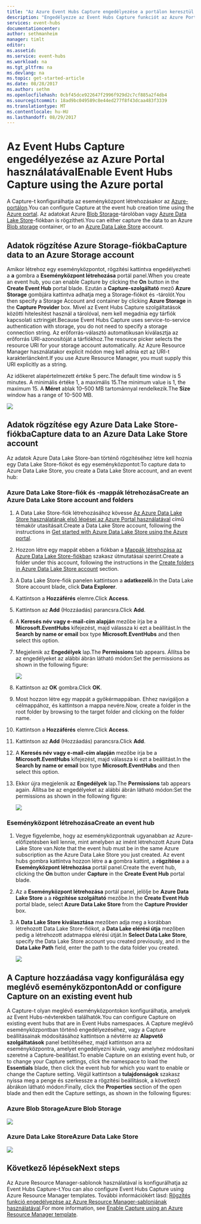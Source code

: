 ```yaml
---
title: "Az Azure Event Hubs Capture engedélyezése a portálon keresztül | Microsoft Docs"
description: "Engedélyezze az Event Hubs Capture funkciót az Azure Portal használatával."
services: event-hubs
documentationcenter: 
author: sethmanheim
manager: timlt
editor: 
ms.assetid: 
ms.service: event-hubs
ms.workload: na
ms.tgt_pltfrm: na
ms.devlang: na
ms.topic: get-started-article
ms.date: 08/28/2017
ms.author: sethm
ms.openlocfilehash: 0cbf45dce922647f2996f929d2c7cf885a2f4db4
ms.sourcegitcommit: 18ad9bc049589c8e44ed277f8f43dcaa483f3339
ms.translationtype: MT
ms.contentlocale: hu-HU
ms.lasthandoff: 08/29/2017
---
```

# <a name="enable-event-hubs-capture-using-the-azure-portal"></a><span data-ttu-id="8c45f-103">Az Event Hubs Capture engedélyezése az Azure Portal használatával</span><span class="sxs-lookup"><span data-stu-id="8c45f-103">Enable Event Hubs Capture using the Azure portal</span></span>

<span data-ttu-id="8c45f-104">A Capture-t konfigurálhatja az eseményközpont létrehozásakor az [Azure-portálon](https://portal.azure.com).</span><span class="sxs-lookup"><span data-stu-id="8c45f-104">You can configure Capture at the event hub creation time using the [Azure portal](https://portal.azure.com).</span></span> <span data-ttu-id="8c45f-105">Az adatokat Azure [Blob Storage](https://azure.microsoft.com/services/storage/blobs/)-tárolóban vagy [Azure Data Lake Store](https://azure.microsoft.com/services/data-lake-store/)-fiókban is rögzítheti.</span><span class="sxs-lookup"><span data-stu-id="8c45f-105">You can either capture the data to an Azure [Blob storage](https://azure.microsoft.com/services/storage/blobs/) container, or to an [Azure Data Lake Store](https://azure.microsoft.com/services/data-lake-store/) account.</span></span>

## <a name="capture-data-to-an-azure-storage-account"></a><span data-ttu-id="8c45f-106">Adatok rögzítése Azure Storage-fiókba</span><span class="sxs-lookup"><span data-stu-id="8c45f-106">Capture data to an Azure Storage account</span></span>  

<span data-ttu-id="8c45f-107">Amikor létrehoz egy eseményközpontot, rögzítési kattintva engedélyezheti a **a** gombra a **Eseményközpont létrehozása** portál panel.</span><span class="sxs-lookup"><span data-stu-id="8c45f-107">When you create an event hub, you can enable Capture by clicking the **On** button in the **Create Event Hub** portal blade.</span></span> <span data-ttu-id="8c45f-108">Ezután a **Capture-szolgáltató** mező **Azure Storage** gombjára kattintva adhatja meg a Storage-fiókot és -tárolót.</span><span class="sxs-lookup"><span data-stu-id="8c45f-108">You then specify a Storage Account and container by clicking **Azure Storage** in the **Capture Provider** box.</span></span> <span data-ttu-id="8c45f-109">Mivel az Event Hubs Capture szolgáltatások közötti hitelesítést használ a tárolóval, nem kell megadnia egy tárfiók kapcsolati sztringjét.</span><span class="sxs-lookup"><span data-stu-id="8c45f-109">Because Event Hubs Capture uses service-to-service authentication with storage, you do not need to specify a storage connection string.</span></span> <span data-ttu-id="8c45f-110">Az erőforrás-választó automatikusan kiválasztja az erőforrás URI-azonosítóját a tárfiókhoz.</span><span class="sxs-lookup"><span data-stu-id="8c45f-110">The resource picker selects the resource URI for your storage account automatically.</span></span> <span data-ttu-id="8c45f-111">Az Azure Resource Manager használatakor explicit módon meg kell adnia ezt az URI-t karakterláncként.</span><span class="sxs-lookup"><span data-stu-id="8c45f-111">If you use Azure Resource Manager, you must supply this URI explicitly as a string.</span></span>

<span data-ttu-id="8c45f-112">Az időkeret alapértelmezett értéke 5 perc.</span><span class="sxs-lookup"><span data-stu-id="8c45f-112">The default time window is 5 minutes.</span></span> <span data-ttu-id="8c45f-113">A minimális értéke 1, a maximális 15.</span><span class="sxs-lookup"><span data-stu-id="8c45f-113">The minimum value is 1, the maximum 15.</span></span> <span data-ttu-id="8c45f-114">A **Méret** ablak 10–500 MB tartománnyal rendelkezik.</span><span class="sxs-lookup"><span data-stu-id="8c45f-114">The **Size** window has a range of 10-500 MB.</span></span>

![][1]

## <a name="capture-data-to-an-azure-data-lake-store-account"></a><span data-ttu-id="8c45f-115">Adatok rögzítése egy Azure Data Lake Store-fiókba</span><span class="sxs-lookup"><span data-stu-id="8c45f-115">Capture data to an Azure Data Lake Store account</span></span>

<span data-ttu-id="8c45f-116">Az adatok Azure Data Lake Store-ban történő rögzítéséhez létre kell hoznia egy Data Lake Store-fiókot és egy eseményközpontot:</span><span class="sxs-lookup"><span data-stu-id="8c45f-116">To capture data to Azure Data Lake Store, you create a Data Lake Store account, and an event hub:</span></span>

### <a name="create-an-azure-data-lake-store-account-and-folders"></a><span data-ttu-id="8c45f-117">Azure Data Lake Store-fiók és -mappák létrehozása</span><span class="sxs-lookup"><span data-stu-id="8c45f-117">Create an Azure Data Lake Store account and folders</span></span>

1. <span data-ttu-id="8c45f-118">A Data Lake Store-fiók létrehozásához kövesse [Az Azure Data Lake Store használatának első lépései az Azure Portal használatával](../data-lake-store/data-lake-store-get-started-portal.md) című témakör utasításait.</span><span class="sxs-lookup"><span data-stu-id="8c45f-118">Create a Data Lake Store account, following the instructions in [Get started with Azure Data Lake Store using the Azure portal](../data-lake-store/data-lake-store-get-started-portal.md).</span></span> 
2. <span data-ttu-id="8c45f-119">Hozzon létre egy mappát ebben a fiókban a [Mappák létrehozása az Azure Data Lake Store-fiókban](../data-lake-store/data-lake-store-get-started-portal.md#createfolder) szakasz útmutatásai szerint.</span><span class="sxs-lookup"><span data-stu-id="8c45f-119">Create a folder under this account, following the instructions in the [Create folders in Azure Data Lake Store account](../data-lake-store/data-lake-store-get-started-portal.md#createfolder) section.</span></span>
3. <span data-ttu-id="8c45f-120">A Data Lake Store-fiók panelen kattintson a **adatkezelő**.</span><span class="sxs-lookup"><span data-stu-id="8c45f-120">In the Data Lake Store account blade, click **Data Explorer**.</span></span>
4. <span data-ttu-id="8c45f-121">Kattintson a **Hozzáférés** elemre.</span><span class="sxs-lookup"><span data-stu-id="8c45f-121">Click **Access**.</span></span>
5. <span data-ttu-id="8c45f-122">Kattintson az **Add** (Hozzáadás) parancsra.</span><span class="sxs-lookup"><span data-stu-id="8c45f-122">Click **Add**.</span></span>
6. <span data-ttu-id="8c45f-123">A **Keresés név vagy e-mail-cím alapján** mezőbe írja be a **Microsoft.EventHubs** kifejezést, majd válassza ki ezt a beállítást.</span><span class="sxs-lookup"><span data-stu-id="8c45f-123">In the **Search by name or email** box type **Microsoft.EventHubs** and then select this option.</span></span> 
7. <span data-ttu-id="8c45f-124">Megjelenik az **Engedélyek** lap.</span><span class="sxs-lookup"><span data-stu-id="8c45f-124">The **Permissions** tab appears.</span></span> <span data-ttu-id="8c45f-125">Állítsa be az engedélyeket az alábbi ábrán látható módon:</span><span class="sxs-lookup"><span data-stu-id="8c45f-125">Set the permissions as shown in the following figure:</span></span>

    ![][6]

8. <span data-ttu-id="8c45f-126">Kattintson az **OK** gombra.</span><span class="sxs-lookup"><span data-stu-id="8c45f-126">Click **OK**.</span></span>
9. <span data-ttu-id="8c45f-127">Most hozzon létre egy mappát a gyökérmappában. Ehhez navigáljon a célmappához, és kattintson a mappa nevére.</span><span class="sxs-lookup"><span data-stu-id="8c45f-127">Now, create a folder in the root folder by browsing to the target folder and clicking on the folder name.</span></span>
10. <span data-ttu-id="8c45f-128">Kattintson a **Hozzáférés** elemre.</span><span class="sxs-lookup"><span data-stu-id="8c45f-128">Click **Access**.</span></span>
11. <span data-ttu-id="8c45f-129">Kattintson az **Add** (Hozzáadás) parancsra.</span><span class="sxs-lookup"><span data-stu-id="8c45f-129">Click **Add**.</span></span>
12. <span data-ttu-id="8c45f-130">A **Keresés név vagy e-mail-cím alapján** mezőbe írja be a **Microsoft.EventHubs** kifejezést, majd válassza ki ezt a beállítást.</span><span class="sxs-lookup"><span data-stu-id="8c45f-130">In the **Search by name or email** box type **Microsoft.EventHubs** and then select this option.</span></span>
13. <span data-ttu-id="8c45f-131">Ekkor újra megjelenik az **Engedélyek** lap.</span><span class="sxs-lookup"><span data-stu-id="8c45f-131">The **Permissions** tab appears again.</span></span> <span data-ttu-id="8c45f-132">Állítsa be az engedélyeket az alábbi ábrán látható módon:</span><span class="sxs-lookup"><span data-stu-id="8c45f-132">Set the permissions as shown in the following figure:</span></span>

    ![][5]

### <a name="create-an-event-hub"></a><span data-ttu-id="8c45f-133">Eseményközpont létrehozása</span><span class="sxs-lookup"><span data-stu-id="8c45f-133">Create an event hub</span></span>

1. <span data-ttu-id="8c45f-134">Vegye figyelembe, hogy az eseményközpontnak ugyanabban az Azure-előfizetésben kell lennie, mint amelyben az imént létrehozott Azure Data Lake Store van.</span><span class="sxs-lookup"><span data-stu-id="8c45f-134">Note that the event hub must be in the same Azure subscription as the Azure Data Lake Store you just created.</span></span> <span data-ttu-id="8c45f-135">Az event hubs gombra kattintva hozzon létre a **a** gombra kattint, a **rögzítése** a a **Eseményközpont létrehozása** portál panel.</span><span class="sxs-lookup"><span data-stu-id="8c45f-135">Create the event hub, clicking the **On** button under **Capture** in the **Create Event Hub** portal blade.</span></span> 
2. <span data-ttu-id="8c45f-136">Az a **Eseményközpont létrehozása** portál panel, jelölje be **Azure Data Lake Store** a a **rögzítése szolgáltató** mezőbe.</span><span class="sxs-lookup"><span data-stu-id="8c45f-136">In the **Create Event Hub** portal blade, select **Azure Data Lake Store** from the **Capture Provider** box.</span></span>
3. <span data-ttu-id="8c45f-137">A **Data Lake Store kiválasztása** mezőben adja meg a korábban létrehozott Data Lake Store-fiókot, a **Data Lake elérési útja** mezőben pedig a létrehozott adatmappa elérési útját.</span><span class="sxs-lookup"><span data-stu-id="8c45f-137">In **Select Data Lake Store**, specify the Data Lake Store account you created previously, and in the **Data Lake Path** field, enter the path to the data folder you created.</span></span>

    ![][3]

## <a name="add-or-configure-capture-on-an-existing-event-hub"></a><span data-ttu-id="8c45f-138">A Capture hozzáadása vagy konfigurálása egy meglévő eseményközponton</span><span class="sxs-lookup"><span data-stu-id="8c45f-138">Add or configure Capture on an existing event hub</span></span>

<span data-ttu-id="8c45f-139">A Capture-t olyan meglévő eseményközpontokon konfigurálhatja, amelyek az Event Hubs-névterekben találhatók.</span><span class="sxs-lookup"><span data-stu-id="8c45f-139">You can configure Capture on existing event hubs that are in Event Hubs namespaces.</span></span> <span data-ttu-id="8c45f-140">A Capture meglévő eseményközpontban történő engedélyezéséhez, vagy a Capture beállításainak módosításához kattintson a névtérre az **Alapvető szolgáltatások** panel betöltéséhez, majd kattintson arra az eseményközpontra, amelyet engedélyezni kíván, vagy amelyhez módosítani szeretné a Capture-beállítást.</span><span class="sxs-lookup"><span data-stu-id="8c45f-140">To enable Capture on an existing event hub, or to change your Capture settings, click the namespace to load the **Essentials** blade, then click the event hub for which you want to enable or change the Capture setting.</span></span> <span data-ttu-id="8c45f-141">Végül kattintson a **tulajdonságok** szakasz nyissa meg a penge és szerkessze a rögzítési beállítások, a következő ábrákon látható módon:</span><span class="sxs-lookup"><span data-stu-id="8c45f-141">Finally, click the **Properties** section of the open blade and then edit the Capture settings, as shown in the following figures:</span></span>

### <a name="azure-blob-storage"></a><span data-ttu-id="8c45f-142">Azure Blob Storage</span><span class="sxs-lookup"><span data-stu-id="8c45f-142">Azure Blob Storage</span></span>

![][2]

### <a name="azure-data-lake-store"></a><span data-ttu-id="8c45f-143">Azure Data Lake Store</span><span class="sxs-lookup"><span data-stu-id="8c45f-143">Azure Data Lake Store</span></span>

![][4]

[1]: ./media/event-hubs-capture-enable-through-portal/event-hubs-capture1.png
[2]: ./media/event-hubs-capture-enable-through-portal/event-hubs-capture2.png
[3]: ./media/event-hubs-capture-enable-through-portal/event-hubs-capture3.png
[4]: ./media/event-hubs-capture-enable-through-portal/event-hubs-capture4.png
[5]: ./media/event-hubs-capture-enable-through-portal/event-hubs-capture5.png
[6]: ./media/event-hubs-capture-enable-through-portal/event-hubs-capture6.png

## <a name="next-steps"></a><span data-ttu-id="8c45f-144">Következő lépések</span><span class="sxs-lookup"><span data-stu-id="8c45f-144">Next steps</span></span>

<span data-ttu-id="8c45f-145">Az Azure Resource Manager-sablonok használatával is konfigurálhatja az Event Hubs Capture-t.</span><span class="sxs-lookup"><span data-stu-id="8c45f-145">You can also configure Event Hubs Capture using Azure Resource Manager templates.</span></span> <span data-ttu-id="8c45f-146">További információkért lásd: [Rögzítés funkció engedélyezése az Azure Resource Manager-sablonjának használatával](event-hubs-resource-manager-namespace-event-hub-enable-capture.md).</span><span class="sxs-lookup"><span data-stu-id="8c45f-146">For more information, see [Enable Capture using an Azure Resource Manager template](event-hubs-resource-manager-namespace-event-hub-enable-capture.md).</span></span>
